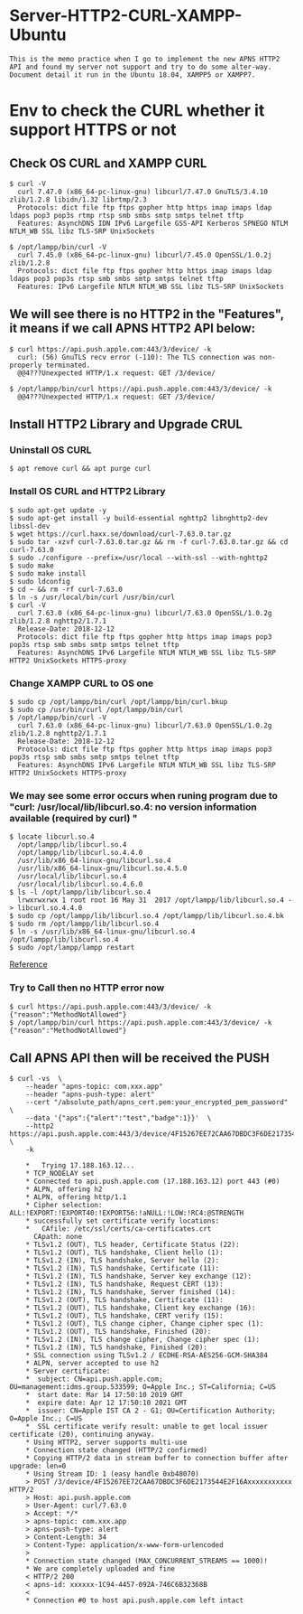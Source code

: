 # Server-HTTP2-CURL-XAMPP-Ubuntu
    This is the memo practice when I go to implement the new APNS HTTP2 API and found my server not support and try to do some alter-way.
    Document detail it run in the Ubuntu 18.04, XAMPP5 or XAMPP7.

# Env to check the CURL whether it support HTTPS or not

## Check OS CURL and XAMPP CURL
    $ curl -V
      curl 7.47.0 (x86_64-pc-linux-gnu) libcurl/7.47.0 GnuTLS/3.4.10 zlib/1.2.8 libidn/1.32 librtmp/2.3
      Protocols: dict file ftp ftps gopher http https imap imaps ldap ldaps pop3 pop3s rtmp rtsp smb smbs smtp smtps telnet tftp 
      Features: AsynchDNS IDN IPv6 Largefile GSS-API Kerberos SPNEGO NTLM NTLM_WB SSL libz TLS-SRP UnixSockets 

    $ /opt/lampp/bin/curl -V
      curl 7.45.0 (x86_64-pc-linux-gnu) libcurl/7.45.0 OpenSSL/1.0.2j zlib/1.2.8
      Protocols: dict file ftp ftps gopher http https imap imaps ldap ldaps pop3 pop3s rtsp smb smbs smtp smtps telnet tftp 
      Features: IPv6 Largefile NTLM NTLM_WB SSL libz TLS-SRP UnixSockets

## We will see there is no HTTP2 in the "Features", it means if we call APNS HTTP2 API below:

    $ curl https://api.push.apple.com:443/3/device/ -k
      curl: (56) GnuTLS recv error (-110): The TLS connection was non-properly terminated.
      @@4???Unexpected HTTP/1.x request: GET /3/device/

    $ /opt/lampp/bin/curl https://api.push.apple.com:443/3/device/ -k
      @@4???Unexpected HTTP/1.x request: GET /3/device/ 

## Install HTTP2 Library and Upgrade CRUL

### Uninstall OS CURL 
    $ apt remove curl && apt purge curl
    
### Install OS CURL and HTTP2 Library
    $ sudo apt-get update -y
    $ sudo apt-get install -y build-essential nghttp2 libnghttp2-dev libssl-dev
    $ wget https://curl.haxx.se/download/curl-7.63.0.tar.gz
    $ sudo tar -xzvf curl-7.63.0.tar.gz && rm -f curl-7.63.0.tar.gz && cd curl-7.63.0
    $ sudo ./configure --prefix=/usr/local --with-ssl --with-nghttp2
    $ sudo make
    $ sudo make install
    $ sudo ldconfig
    $ cd ~ && rm -rf curl-7.63.0
    $ ln -s /usr/local/bin/curl /usr/bin/curl
    $ curl -V 
      curl 7.63.0 (x86_64-pc-linux-gnu) libcurl/7.63.0 OpenSSL/1.0.2g zlib/1.2.8 nghttp2/1.7.1
      Release-Date: 2018-12-12
      Protocols: dict file ftp ftps gopher http https imap imaps pop3 pop3s rtsp smb smbs smtp smtps telnet tftp 
      Features: AsynchDNS IPv6 Largefile NTLM NTLM_WB SSL libz TLS-SRP HTTP2 UnixSockets HTTPS-proxy 

### Change XAMPP CURL to OS one
    $ sudo cp /opt/lampp/bin/curl /opt/lampp/bin/curl.bkup
    $ sudo cp /usr/bin/curl /opt/lampp/bin/curl
    $ /opt/lampp/bin/curl -V
      curl 7.63.0 (x86_64-pc-linux-gnu) libcurl/7.63.0 OpenSSL/1.0.2g zlib/1.2.8 nghttp2/1.7.1
      Release-Date: 2018-12-12
      Protocols: dict file ftp ftps gopher http https imap imaps pop3 pop3s rtsp smb smbs smtp smtps telnet tftp 
      Features: AsynchDNS IPv6 Largefile NTLM NTLM_WB SSL libz TLS-SRP HTTP2 UnixSockets HTTPS-proxy 

### We may see some error occurs when runing program due to "curl: /usr/local/lib/libcurl.so.4: no version information available (required by curl) "
    $ locate libcurl.so.4
      /opt/lampp/lib/libcurl.so.4
      /opt/lampp/lib/libcurl.so.4.4.0
      /usr/lib/x86_64-linux-gnu/libcurl.so.4
      /usr/lib/x86_64-linux-gnu/libcurl.so.4.5.0
      /usr/local/lib/libcurl.so.4
      /usr/local/lib/libcurl.so.4.6.0
    $ ls -l /opt/lampp/lib/libcurl.so.4
      lrwxrwxrwx 1 root root 16 May 31  2017 /opt/lampp/lib/libcurl.so.4 -> libcurl.so.4.4.0
    $ sudo cp /opt/lampp/lib/libcurl.so.4 /opt/lampp/lib/libcurl.so.4.bk
    $ sudo rm /opt/lampp/lib/libcurl.so.4
    $ ln -s /usr/lib/x86_64-linux-gnu/libcurl.so.4 /opt/lampp/lib/libcurl.so.4 
    $ sudo /opt/lampp/lampp restart
    
[Reference](https://stackoverflow.com/a/38896967)

### Try to Call then no HTTP error now
    $ curl https://api.push.apple.com:443/3/device/ -k
    {"reason":"MethodNotAllowed"}
    $ /opt/lampp/bin/curl https://api.push.apple.com:443/3/device/ -k
    {"reason":"MethodNotAllowed"}
    
## Call APNS API then will be received the PUSH
    $ curl -vs  \
        --header "apns-topic: com.xxx.app"  
        --header "apns-push-type: alert"  
        --cert "/absolute_path/apns_cert.pem:your_encrypted_pem_password"  \
        --data '{"aps":{"alert":"test","badge":1}}'  \
        --http2 https://api.push.apple.com:443/3/device/4F15267EE72CAA67DBDC3F6DE2173544E2F16A4FA3521C4EB3F3DBCA974AD331 \
        -k
      
        *   Trying 17.188.163.12...
        * TCP_NODELAY set
        * Connected to api.push.apple.com (17.188.163.12) port 443 (#0)
        * ALPN, offering h2
        * ALPN, offering http/1.1
        * Cipher selection: ALL:!EXPORT:!EXPORT40:!EXPORT56:!aNULL:!LOW:!RC4:@STRENGTH
        * successfully set certificate verify locations:
        *   CAfile: /etc/ssl/certs/ca-certificates.crt
          CApath: none
        * TLSv1.2 (OUT), TLS header, Certificate Status (22):
        * TLSv1.2 (OUT), TLS handshake, Client hello (1):
        * TLSv1.2 (IN), TLS handshake, Server hello (2):
        * TLSv1.2 (IN), TLS handshake, Certificate (11):
        * TLSv1.2 (IN), TLS handshake, Server key exchange (12):
        * TLSv1.2 (IN), TLS handshake, Request CERT (13):
        * TLSv1.2 (IN), TLS handshake, Server finished (14):
        * TLSv1.2 (OUT), TLS handshake, Certificate (11):
        * TLSv1.2 (OUT), TLS handshake, Client key exchange (16):
        * TLSv1.2 (OUT), TLS handshake, CERT verify (15):
        * TLSv1.2 (OUT), TLS change cipher, Change cipher spec (1):
        * TLSv1.2 (OUT), TLS handshake, Finished (20):
        * TLSv1.2 (IN), TLS change cipher, Change cipher spec (1):
        * TLSv1.2 (IN), TLS handshake, Finished (20):
        * SSL connection using TLSv1.2 / ECDHE-RSA-AES256-GCM-SHA384
        * ALPN, server accepted to use h2
        * Server certificate:
        *  subject: CN=api.push.apple.com; OU=management:idms.group.533599; O=Apple Inc.; ST=California; C=US
        *  start date: Mar 14 17:50:10 2019 GMT
        *  expire date: Apr 12 17:50:10 2021 GMT
        *  issuer: CN=Apple IST CA 2 - G1; OU=Certification Authority; O=Apple Inc.; C=US
        *  SSL certificate verify result: unable to get local issuer certificate (20), continuing anyway.
        * Using HTTP2, server supports multi-use
        * Connection state changed (HTTP/2 confirmed)
        * Copying HTTP/2 data in stream buffer to connection buffer after upgrade: len=0
        * Using Stream ID: 1 (easy handle 0xb48070)
        > POST /3/device/4F15267EE72CAA67DBDC3F6DE2173544E2F16Axxxxxxxxxxx HTTP/2
        > Host: api.push.apple.com
        > User-Agent: curl/7.63.0
        > Accept: */*
        > apns-topic: com.xxx.app
        > apns-push-type: alert
        > Content-Length: 34
        > Content-Type: application/x-www-form-urlencoded
        > 
        * Connection state changed (MAX_CONCURRENT_STREAMS == 1000)!
        * We are completely uploaded and fine
        < HTTP/2 200 
        < apns-id: xxxxxx-1C94-4457-092A-746C6B32368B
        < 
        * Connection #0 to host api.push.apple.com left intact
